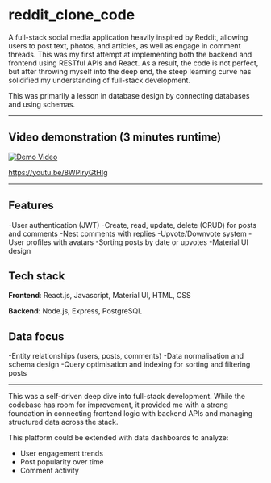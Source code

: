 # reddit_clone_code

A full-stack social media application heavily inspired by Reddit, allowing users to post text, photos, and articles, as well as engage in comment threads. This was my first attempt at implementing both the backend and frontend using RESTful APIs and React. As a result, the code is not perfect, but after throwing myself into the deep end, the steep learning curve has solidified my understanding of full-stack development.

This was primarily a lesson in database design by connecting databases and using schemas. 

----------------------------------------------------------------------------

## Video demonstration (3 minutes runtime)

[![Demo Video](https://img.youtube.com/vi/8WPIryGtHIg/0.jpg)](https://youtu.be/8WPIryGtHIg)



https://youtu.be/8WPIryGtHIg



----------------------------------------------------------------------------

## Features

-User authentication (JWT)
-Create, read, update, delete (CRUD) for posts and comments
-Nest comments with replies
-Upvote/Downvote system
-User profiles with avatars
-Sorting posts by date or upvotes
-Material UI design

## Tech stack

**Frontend**:
React.js, Javascript, Material UI, HTML, CSS

**Backend**:
Node.js, Express, PostgreSQL

## Data focus

-Entity relationships (users, posts, comments)
-Data normalisation and schema design
-Query optimisation and indexing for sorting and filtering posts


----------------------------------------------------------------------------

This was a self-driven deep dive into full-stack development. While the codebase has room for improvement, it provided me with a strong foundation in connecting frontend logic with backend APIs and managing structured data across the stack.

This platform could be extended with data dashboards to analyze:
- User engagement trends
- Post popularity over time
- Comment activity 


